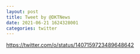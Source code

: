 ```yaml
--- 
layout: post 
title: Tweet by @DKTNews 
date: 2021-06-21 1624328001 
categories: twitter 
--- 
```

https://twitter.com/o/status/1407159723489648642